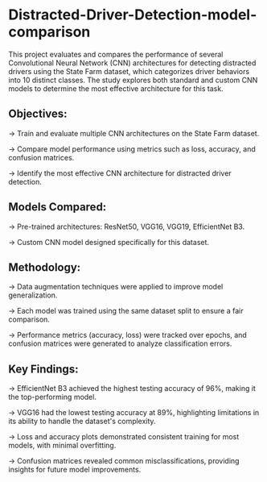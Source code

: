 # Distracted-Driver-Detection-model-comparison

This project evaluates and compares the performance of several Convolutional Neural Network (CNN) architectures for detecting distracted drivers using the State Farm dataset, which categorizes driver behaviors into 10 distinct classes. The study explores both standard and custom CNN models to determine the most effective architecture for this task.


## Objectives:

-> Train and evaluate multiple CNN architectures on the State Farm dataset.

-> Compare model performance using metrics such as loss, accuracy, and confusion matrices.

-> Identify the most effective CNN architecture for distracted driver detection.


## Models Compared:

-> Pre-trained architectures: ResNet50, VGG16, VGG19, EfficientNet B3.

-> Custom CNN model designed specifically for this dataset.


## Methodology:

-> Data augmentation techniques were applied to improve model generalization.

-> Each model was trained using the same dataset split to ensure a fair comparison.

-> Performance metrics (accuracy, loss) were tracked over epochs, and confusion matrices were generated to analyze classification errors.


## Key Findings:

-> EfficientNet B3 achieved the highest testing accuracy of 96%, making it the top-performing model.

-> VGG16 had the lowest testing accuracy at 89%, highlighting limitations in its ability to handle the dataset's complexity.

-> Loss and accuracy plots demonstrated consistent training for most models, with minimal overfitting.

-> Confusion matrices revealed common misclassifications, providing insights for future model improvements.
